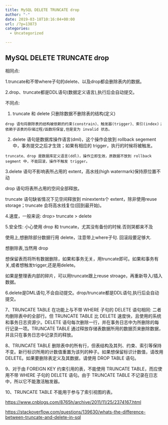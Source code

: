 ```yaml
---
title: MySQL DELETE TRUNCATE drop
author: "-"
date: 2019-03-18T10:16:04+00:00
url: /?p=13873
categories:
  - Uncategorized

---
```

## MySQL DELETE TRUNCATE drop
相同点: 

1.truncate和不带where子句的delete、以及drop都会删除表内的数据。

2.drop、truncate都是DDL语句(数据定义语言),执行后会自动提交。

不同点: 

  1. truncate 和 delete 只删除数据不删除表的结构(定义)
  
    drop 语句将删除表的结构被依赖的约束(constrain)、触发器(trigger)、索引(index)；依赖于该表的存储过程/函数将保留,但是变为 invalid 状态。 
  2. delete 语句是数据库操作语言(dml)，这个操作会放到 rollback segement 中，事务提交之后才生效；如果有相应的 trigger，执行的时候将被触发。
  
    truncate、drop 是数据库定义语言(ddl)，操作立即生效，原数据不放到 rollback segment 中，不能回滚，操作不触发 trigger。

3.delete 语句不影响表所占用的 extent，高水线(high watermark)保持原位置不动
  
drop 语句将表所占用的空间全部释放。
  
truncate 语句缺省情况下见空间释放到 minextents个 extent，除非使用reuse storage；truncate 会将高水线复位(回到最开始)。

4.速度，一般来说: drop> truncate > delete

5.安全性: 小心使用 drop 和 truncate，尤其没有备份的时候.否则哭都来不及
  
使用上,想删除部分数据行用 delete，注意带上where子句. 回滚段要足够大.
  
想删除表,当然用 drop
  
想保留表而将所有数据删除，如果和事务无关，用truncate即可。如果和事务有关,或者想触发trigger,还是用delete。
  
如果是整理表内部的碎片，可以用truncate跟上reuse stroage，再重新导入/插入数据。

6.delete是DML语句,不会自动提交。drop/truncate都是DDL语句,执行后会自动提交。

7、TRUNCATE TABLE 在功能上与不带 WHERE 子句的 DELETE 语句相同: 二者均删除表中的全部行。但 TRUNCATE TABLE 比 DELETE 速度快，且使用的系统和事务日志资源少。DELETE 语句每次删除一行，并在事务日志中为所删除的每行记录一项。TRUNCATE TABLE 通过释放存储表数据所用的数据页来删除数据，并且只在事务日志中记录页的释放。

8、TRUNCATE TABLE 删除表中的所有行，但表结构及其列、约束、索引等保持不变。新行标识所用的计数值重置为该列的种子。如果想保留标识计数值，请改用 DELETE。如果要删除表定义及其数据，请使用 DROP TABLE 语句。

9、对于由 FOREIGN KEY 约束引用的表，不能使用 TRUNCATE TABLE，而应使用不带 WHERE 子句的 DELETE 语句。由于 TRUNCATE TABLE 不记录在日志中，所以它不能激活触发器。

10、TRUNCATE TABLE 不能用于参与了索引视图的表。
  
https://www.cnblogs.com/8765h/archive/2011/11/25/2374167.html

https://stackoverflow.com/questions/139630/whats-the-difference-between-truncate-and-delete-in-sql